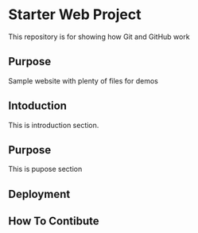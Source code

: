 # Starter Web Project

This repository is for showing how Git and GitHub work

## Purpose

Sample website with plenty of files for demos

## Intoduction
 This is introduction section.

## Purpose

This is pupose section

## Deployment

## How To Contibute